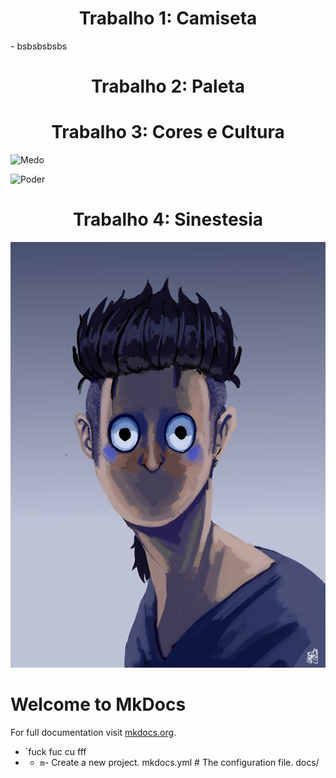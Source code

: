 
<div style="text-align: center;">
  <h1>Trabalho 1: Camiseta</h1>
</div>
- bsbsbsbsbs
<div style="text-align: center;">
  <h1>Trabalho 2: Paleta</h1>
</div>

<div style="text-align: center;">
  <h1>
Trabalho 3: Cores e Cultura</h1>
</div>

![Medo](imagens/30_Fear.png)

![Poder](imagens/31_Power.png)

<div style="text-align: center;">
  <h1>
Trabalho 4: Sinestesia</h1>
</div>

![Sinestesia](imagens/32_Seu_olhar_frio_e_silencioso.png)

# Welcome to MkDocs

For full documentation visit [mkdocs.org](https://www.mkdocs.org).

* `fuck fuc cu fff
* * `m`- Create a new project.
      mkdocs.yml    # The configuration file.
    docs/
